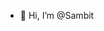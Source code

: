 - 👋 Hi, I’m @Sambit
<!---
Sambit989/Sambit989 is a ✨ special ✨ repository because its `README.md` (this file) appears on your GitHub profile.
You can click the Preview link to take a look at your changes.
--->